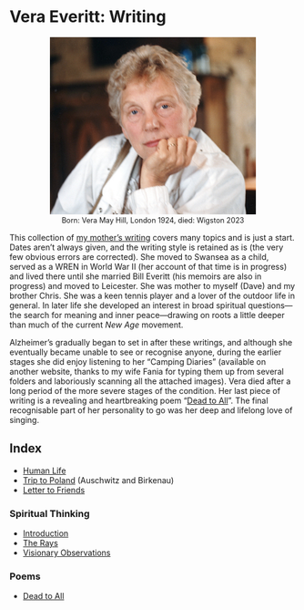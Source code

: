 # Vera Everitt: Writing

<figure style="max-width: 72%; margin: 1em auto; font-size: .9em; text-align: center;">
  <img src="images/mum-pensive.jpg" alt="Vera Everitt looking pensive">
  <figcaption>Born: Vera May Hill, London 1924, died: Wigston 2023</figcaption>
</figure>

This collection of [my mother’s writing](https://daveeveritt.github.io/vera-everitt-writing/) covers many topics and is just a start. Dates aren’t always given, and the writing style is retained as is (the very few obvious errors are corrected). She moved to Swansea as a child, served as a WREN in World War II (her account of that time is in progress) and lived there until she married Bill Everitt (his memoirs are also in progress) and moved to Leicester. She was mother to myself (Dave) and my brother Chris. She was a keen tennis player and a lover of the outdoor life in general. In later life she developed an interest in broad spiritual questions—the search for meaning and inner peace—drawing on roots a little deeper than much of the current *New Age* movement.

Alzheimer’s gradually began to set in after these writings, and although she eventually became unable to see or recognise anyone, during the earlier stages she did enjoy listening to her “Camping Diaries” (available on another website, thanks to my wife Fania for typing them up from several folders and laboriously scanning all the attached images). Vera died after a long period of the more severe stages of the condition. Her last piece of writing is a revealing and heartbreaking poem “[Dead to All](poem-dead-to-all/)”. The final recognisable part of her personality to go was her deep and lifelong love of singing.

## Index

- [Human Life](human-life/)
- [Trip to Poland](trip-to-poland/) (Auschwitz and Birkenau)
- [Letter to Friends](letter-to-friends/)

### Spiritual Thinking

- [Introduction](spiritual-thinking/)
- [The Rays](spiritual-thinking/the-rays/)
- [Visionary Observations](spiritual-thinking/visionary-observations/)

### Poems

- [Dead to All](poem-dead-to-all/)